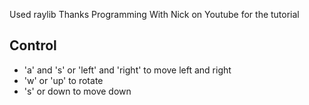 Used raylib
Thanks Programming With Nick on Youtube for the tutorial

## Control
+ 'a' and 's' or 'left' and 'right' to move left and right
+ 'w' or 'up' to rotate
+ 's' or down to move down
